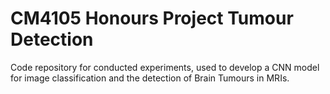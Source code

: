 # CM4105 Honours Project Tumour Detection
Code repository for conducted experiments, used to develop a CNN model for image classification and the detection of Brain Tumours in MRIs.
